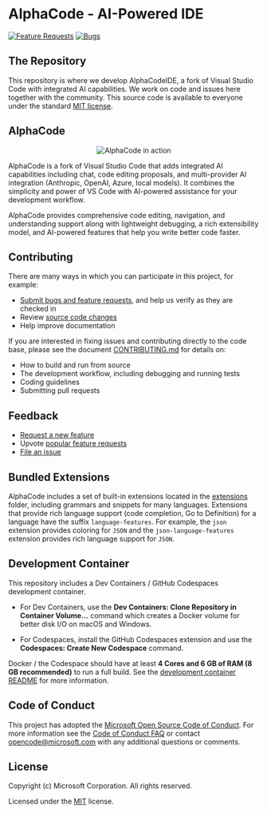 # AlphaCode - AI-Powered IDE
[![Feature Requests](https://img.shields.io/github/issues/jessy2027/AlphaCodeIDE/feature-request.svg)](https://github.com/jessy2027/AlphaCodeIDE/issues?q=is%3Aopen+is%3Aissue+label%3Afeature-request+sort%3Areactions-%2B1-desc)
[![Bugs](https://img.shields.io/github/issues/jessy2027/AlphaCodeIDE/bug.svg)](https://github.com/jessy2027/AlphaCodeIDE/issues?utf8=✓&q=is%3Aissue+is%3Aopen+label%3Abug)

## The Repository

This repository is where we develop AlphaCodeIDE, a fork of Visual Studio Code with integrated AI capabilities. We work on code and issues here together with the community. This source code is available to everyone under the standard [MIT license](https://github.com/jessy2027/AlphaCodeIDE/blob/main/LICENSE.txt).

## AlphaCode

<p align="center">
  <img alt="AlphaCode in action" src="https://user-images.githubusercontent.com/35271042/118224532-3842c400-b438-11eb-923d-a5f66fa6785a.png">
</p>

AlphaCode is a fork of Visual Studio Code that adds integrated AI capabilities including chat, code editing proposals, and multi-provider AI integration (Anthropic, OpenAI, Azure, local models). It combines the simplicity and power of VS Code with AI-powered assistance for your development workflow.

AlphaCode provides comprehensive code editing, navigation, and understanding support along with lightweight debugging, a rich extensibility model, and AI-powered features that help you write better code faster.

## Contributing

There are many ways in which you can participate in this project, for example:

* [Submit bugs and feature requests](https://github.com/jessy2027/AlphaCodeIDE/issues), and help us verify as they are checked in
* Review [source code changes](https://github.com/jessy2027/AlphaCodeIDE/pulls)
* Help improve documentation

If you are interested in fixing issues and contributing directly to the code base,
please see the document [CONTRIBUTING.md](CONTRIBUTING.md) for details on:

* How to build and run from source
* The development workflow, including debugging and running tests
* Coding guidelines
* Submitting pull requests

## Feedback

* [Request a new feature](CONTRIBUTING.md)
* Upvote [popular feature requests](https://github.com/jessy2027/AlphaCodeIDE/issues?q=is%3Aopen+is%3Aissue+label%3Afeature-request+sort%3Areactions-%2B1-desc)
* [File an issue](https://github.com/jessy2027/AlphaCodeIDE/issues)

## Bundled Extensions

AlphaCode includes a set of built-in extensions located in the [extensions](extensions) folder, including grammars and snippets for many languages. Extensions that provide rich language support (code completion, Go to Definition) for a language have the suffix `language-features`. For example, the `json` extension provides coloring for `JSON` and the `json-language-features` extension provides rich language support for `JSON`.

## Development Container

This repository includes a Dev Containers / GitHub Codespaces development container.

* For Dev Containers, use the **Dev Containers: Clone Repository in Container Volume...** command which creates a Docker volume for better disk I/O on macOS and Windows.

* For Codespaces, install the GitHub Codespaces extension and use the **Codespaces: Create New Codespace** command.

Docker / the Codespace should have at least **4 Cores and 6 GB of RAM (8 GB recommended)** to run a full build. See the [development container README](.devcontainer/README.md) for more information.

## Code of Conduct

This project has adopted the [Microsoft Open Source Code of Conduct](https://opensource.microsoft.com/codeofconduct/). For more information see the [Code of Conduct FAQ](https://opensource.microsoft.com/codeofconduct/faq/) or contact [opencode@microsoft.com](mailto:opencode@microsoft.com) with any additional questions or comments.

## License

Copyright (c) Microsoft Corporation. All rights reserved.

Licensed under the [MIT](LICENSE.txt) license.
